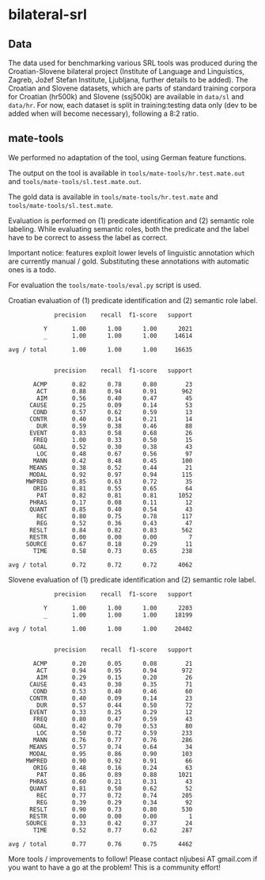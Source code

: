 # bilateral-srl

## Data

The data used for benchmarking various SRL tools was produced during the Croatian-Slovene bilateral project (Institute of Language and Linguistics, Zagreb, Jožef Stefan Institute, Ljubljana, further details to be added). The Croatian and Slovene datasets, which are parts of standard training corpora for Croatian (hr500k) and Slovene (ssj500k) are available in ```data/sl``` and ```data/hr```. For now, each dataset is split in training:testing data only (dev to be added when will become necessary), following a 8:2 ratio.

## mate-tools

We performed no adaptation of the tool, using German feature functions.

The output on the tool is available in ```tools/mate-tools/hr.test.mate.out``` and ```tools/mate-tools/sl.test.mate.out```.

The gold data is available in ```tools/mate-tools/hr.test.mate``` and ```tools/mate-tools/sl.test.mate```.

Evaluation is performed on (1) predicate identification and (2) semantic role labeling. While evaluating semantic roles, both the predicate and the label have to be correct to assess the label as correct.

Important notice: features exploit lower levels of linguistic annotation which are currently manual / gold. Substituting these annotations with automatic ones is a todo.

For evaluation the ```tools/mate-tools/eval.py``` script is used.

Croatian evaluation of (1) predicate identification and (2) semantic role label.

```
             precision    recall  f1-score   support

          Y       1.00      1.00      1.00      2021
          _       1.00      1.00      1.00     14614

avg / total       1.00      1.00      1.00     16635


             precision    recall  f1-score   support

       ACMP       0.82      0.78      0.80        23
        ACT       0.88      0.94      0.91       962
        AIM       0.56      0.40      0.47        45
      CAUSE       0.25      0.09      0.14        53
       COND       0.57      0.62      0.59        13
      CONTR       0.40      0.14      0.21        14
        DUR       0.59      0.38      0.46        88
      EVENT       0.83      0.58      0.68        26
       FREQ       1.00      0.33      0.50        15
       GOAL       0.52      0.30      0.38        43
        LOC       0.48      0.67      0.56        97
       MANN       0.42      0.48      0.45       100
      MEANS       0.38      0.52      0.44        21
      MODAL       0.92      0.97      0.94       115
     MWPRED       0.85      0.63      0.72        35
       ORIG       0.81      0.55      0.65        64
        PAT       0.82      0.81      0.81      1052
      PHRAS       0.17      0.08      0.11        12
      QUANT       0.85      0.40      0.54        43
        REC       0.80      0.75      0.78       117
        REG       0.52      0.36      0.43        47
      RESLT       0.84      0.82      0.83       562
      RESTR       0.00      0.00      0.00         7
     SOURCE       0.67      0.18      0.29        11
       TIME       0.58      0.73      0.65       238

avg / total       0.72      0.72      0.72      4062
```

Slovene evaluation of (1) predicate identification and (2) semantic role label.

```
             precision    recall  f1-score   support

          Y       1.00      1.00      1.00      2203
          _       1.00      1.00      1.00     18199

avg / total       1.00      1.00      1.00     20402


             precision    recall  f1-score   support

       ACMP       0.20      0.05      0.08        21
        ACT       0.94      0.95      0.94       972
        AIM       0.29      0.15      0.20        26
      CAUSE       0.43      0.30      0.35        71
       COND       0.53      0.40      0.46        60
      CONTR       0.40      0.09      0.14        23
        DUR       0.57      0.44      0.50        72
      EVENT       0.33      0.25      0.29        12
       FREQ       0.80      0.47      0.59        43
       GOAL       0.42      0.70      0.53        80
        LOC       0.50      0.72      0.59       233
       MANN       0.76      0.77      0.76       286
      MEANS       0.57      0.74      0.64        34
      MODAL       0.95      0.86      0.90       103
     MWPRED       0.90      0.92      0.91        66
       ORIG       0.48      0.16      0.24        63
        PAT       0.86      0.89      0.88      1021
      PHRAS       0.60      0.21      0.31        43
      QUANT       0.81      0.50      0.62        52
        REC       0.77      0.72      0.74       205
        REG       0.39      0.29      0.34        92
      RESLT       0.90      0.73      0.80       530
      RESTR       0.00      0.00      0.00         1
     SOURCE       0.33      0.42      0.37        24
       TIME       0.52      0.77      0.62       287

avg / total       0.77      0.76      0.75      4462
```

More tools / improvements to follow! Please contact nljubesi AT gmail.com if you want to have a go at the problem! This is a community effort!
